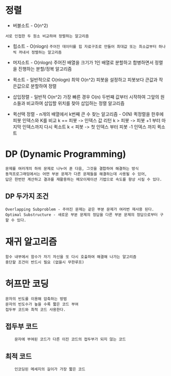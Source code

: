 # 정렬
* 버블소트 - O(n^2)
``` 
서로 인접한 두 원소 비교하여 정렬하는 알고리즘
```
* 힙소트 - O(nlogn)
`
주어진 데이터를 힙 자료구조로 만들어 최대값 또는 최소값부터 하나씩 꺼내서 정렬하는 알고리즘
`
* 머지소트 - O(nlogn)
	주어진 배열을 크기가 1인 배열로 분할하고 합병하면서 정렬을 진행하는 분할/정복 알고리즘

* 퀵소트 - 일반적으로 O(nlogn) 최악 O(n^2)
	피봇을 설정하고 피봇보다 큰값과 작은값으로 분할하여 정렬

* 삽입정렬 - 일반적 O(n^2) 가장 빠른 경우 O(n)
	두번째 값부터 시작하여 그앞의 원소들과 비교하여 삽입할 위치를 찾아 삽입하는 정렬 알고리즘

* 퀵선택 정렬 - n개의 배열에서 k번째 큰 수 찾는 알고리즘   - O(N)
	퀵정렬을 한후에 피봇 인덱스와 K를 비교
	k == 피봇  -> 인덱스 값 리턴
	k > 피봇 -> 피봇 +1 부터 마지막 인덱스까지 다시 퀵소트
	k < 피봇 -> 첫 인덱스 부터 피봇 -1 인덱스 까지 퀵소트
	
# DP (Dynamic Programming)
	문제를 여러개의 하위 문제로 나누어 푼 다음, 그것을 결합하여 해결하는 방식
	동적프로그래밍에서는 어떤 부분 문제가 다른 문제들을 해결하는데 사용될 수 있어,
	답은 한번만 계산하고 결과를 재활용하는 메모이제이션 기법으로 속도를 향상 시킬 수 있다.

## DP 두가지 조건
	Overlapping Subproblem - 주어진 문제는 같은 부분 문제가 여러번 재사용 된다.
	Optimal Substructure - 새로운 부분 문제의 정답을 다른 부분 문제의 정답으로부터 구할 수 있다.

# 재귀 알고리즘
	함수 내부에서 함수가 자기 자신을 또 다시 호출하여 해결해 나가는 알고리즘
	중단할 조건이 반드시 필요 (없을시 무한루프)

# 허프만 코딩
	문자의 빈도를 이용해 압축하는 방법
	문자의 빈도수가 높을 수록 짧은 코드 부여
	접두부 코드와 최적 코드 사용한다.
## 접두부 코드 	
		문자에 부여된 코드가 다른 이진 코드의 접두부가 되지 않는 코드
## 최적 코드
		인코딩된 메세지의 길이가 가장 짧은 코드
